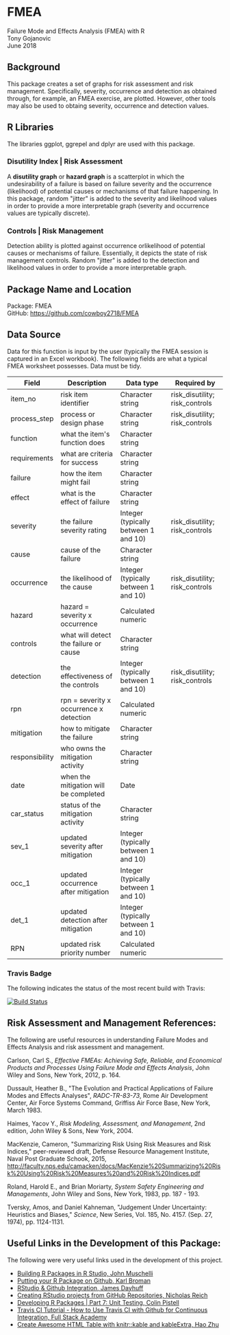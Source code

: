 # FMEA
Failure Mode and Effects Analysis (FMEA) with R  
Tony Gojanovic  
June 2018  

## Background

This package creates a set of graphs for risk assessment and risk management. Specifically, severity, occurrence and detection as obtained through, for example, an FMEA exercise, are plotted.  However, other tools may also be used to obtaing severity, occurrence and detection values.

## R Libraries

The libraries ggplot, ggrepel and dplyr are used with this package.

### Disutility Index | Risk Assessment

A **disutility graph** or **hazard graph** is a scatterplot in which the undesirability of a failure is based on failure severity and the occurrence (likelihood) of potential causes or mechanisms of that failure happening.  In this package, random "jitter" is added to the severity and likelihood values in order to provide a more interpretable graph (severity and occurrence values are typically discrete).

### Controls | Risk Management

Detection ability is plotted against occurrence orlikelihood of potential causes or mechanisms of failure.  Essentially, it depicts the state of risk management controls. Random "jitter" is added to the detection and likelihood values in order to provide a more interpretable graph.

## Package Name and Location

Package: FMEA   
GitHub:  https://github.com/cowboy2718/FMEA

## Data Source

Data for this function is input by the user (typically the FMEA session is captured in an Excel workbook).  The following fields are what a typical FMEA worksheet possesses.  Data must be tidy.

|Field          | Description                                 | Data type                           | Required by                     |
 -------------- | --------------------------------------------| ------------------------------------| --------------------------------| 
|item_no        | risk item identifier                        | Character string                    | risk_disutility; risk_controls  |
|process_step   | process or design phase                     | Character string                    | risk_disutility; risk_controls  |
|function       | what the item's function does               | Character string                    |                                 |
|requirements   | what are criteria for success               | Character string                    |                                 |
|failure        | how the item might fail                     | Character string                    |                                 |
|effect         | what is the effect of failure               | Character string                    |                                 |
|severity       | the failure severity rating                 | Integer (typically between 1 and 10)| risk_disutility; risk_controls  |
|cause          | cause of the failure                        | Character string                    |                                 |
|occurrence     | the likelihood of the cause                 | Integer (typically between 1 and 10)| risk_disutility; risk_controls  |
|hazard         | hazard = severity x occurrence              | Calculated numeric                  |                                 |
|controls       | what will detect the failure or cause       | Character string                    |                                 |
|detection      | the effectiveness of the controls           | Integer (typically between 1 and 10)| risk_disutility; risk_controls  |
|rpn            | rpn = severity x occurrence x detection     | Calculated numeric                  |                                 |
|mitigation     | how to mitigate the failure                 | Character string                    |                                 |
|responsibility | who owns the mitigation activity            | Character string                    |                                 |
|date           | when the mitigation will be completed       | Date                                |                                 |
|car_status     | status of the mitigation activity           | Character string                    |                                 |
|sev_1          | updated severity after mitigation           | Integer (typically between 1 and 10)|                                 |
|occ_1          | updated occurrence after mitigation         | Integer (typically between 1 and 10)|                                 |
|det_1          | updated detection after mitigation          | Integer (typically between 1 and 10)|                                 |
|RPN            | updated risk priority number                | Calculated numeric                  |                                 |

### Travis Badge

The following indicates the status of the most recent build with Travis:

[![Build Status](https://travis-ci.org/cowboy2718/FMEA.svg?branch=master)](https://travis-ci.org/cowboy2718/FMEA)

## Risk Assessment and Management References:

The following are useful resources in understanding Failure Modes and Effects Analysis and risk assessment and management.

Carlson, Carl S., *Effective FMEAs: Achieving Safe, Reliable, and Economical Products and Processes Using Failure Mode and Effects Analysis*, John Wiley and Sons, New York, 2012, p. 164. 

Dussault, Heather B., "The Evolution and Practical Applications of Failure Modes and Effects Analyses", *RADC-TR-83-73*, Rome Air Development Center, Air Force Systems Command, Griffiss Air Force Base, New York, March 1983.

Haimes, Yacov Y., *Risk Modeling, Assessment, and Management*, 2nd edition, John Wiley & Sons, New York, 2004.

MacKenzie, Cameron, "Summarizing Risk Using Risk Measures and Risk Indices," peer-reviewed draft, Defense Resource Management Institute, Naval Post Graduate Schook, 2015, http://faculty.nps.edu/camacken/docs/MacKenzie%20Summarizing%20Risk%20Using%20Risk%20Measures%20and%20Risk%20Indices.pdf

Roland, Harold E., and Brian Moriarty, *System Safety Engineering and Managements*, John Wiley and Sons, New York, 1983, pp. 187 - 193.

Tversky, Amos, and Daniel Kahneman, "Judgement Under Uncertainty: Heuristics and Biases," *Science*, New Series, Vol. 185, No. 4157. (Sep. 27, 1974), pp. 1124-1131.

## Useful Links in the Development of this Package:

The following were very useful links used in the development of this project.

* [Building R Packages in R Studio, John Muschelli](https://www.youtube.com/watch?v=OIirKRgIsdc) 
* [Putting your R Package on Github, Karl Broman](http://kbroman.org/pkg_primer/pages/github.html) 
* [RStudio & Github Integration, James Dayhuff](https://www.youtube.com/watch?v=E2d91v1Twcc&t=597s) 
* [Creating RStudio projects from GitHub Repositories, Nicholas Reich ](https://www.youtube.com/watch?v=YxZ8J2rqhEM) 
* [Developing R Packages | Part 7: Unit Testing, Colin Pistell](https://www.youtube.com/watch?v=u2KDSY_8Ay4) 
* [Travis CI Tutorial - How to Use Travis CI with Github for Continuous Integration, Full Stack Academy](https://www.youtube.com/watch?v=Uft5KBimzyk)
* [Create Awesome HTML Table with knitr::kable and kableExtra, Hao Zhu](https://cran.r-project.org/web/packages/kableExtra/vignettes/awesome_table_in_html)